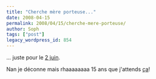 ```yaml
---
title: "Cherche mère porteuse..."
date: 2008-04-15
permalink: 2008/04/15/cherche-mere-porteuse/
author: Soph
tags: ["post"]
legacy_wordpress_id: 854
---
```


... juste pour le [2 juin](http://www.ratm.com/).

Nan je déconne mais rhaaaaaaaa 15 ans que j'attends [ça](http://radiolibre.be/1279/rage-against-the-machine-en-belgique?sk2_second_chance=sk2_captcha_plugin&amp;c_id=3380&amp;c_author=sophie%4064k.be&amp;captcha_code=T&amp;submit_captcha=Submit)!

<!-- excerpt -->

